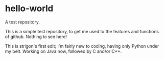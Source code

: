 # hello-world
A test repository.

This is a simple test repository, to get me used to the features and functions of github. Nothing to see here!

This is strigon's first edit; I'm fairly new to coding, having only Python under my belt. Working on Java now, followed by C and/or C++.
